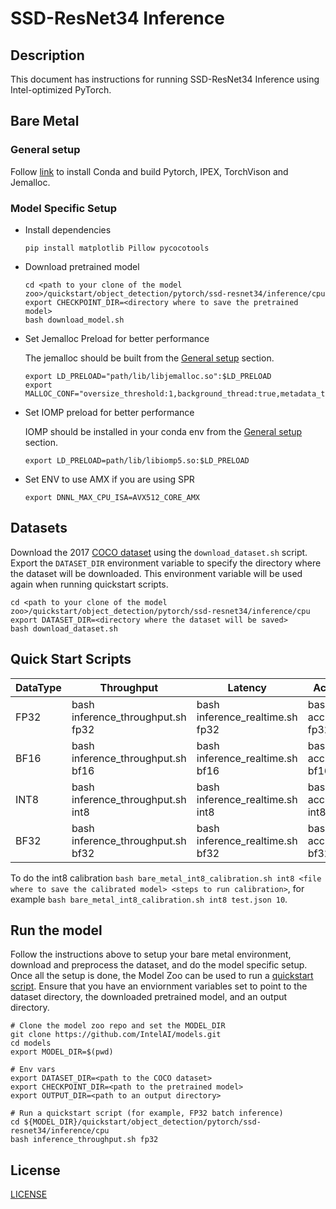 # SSD-ResNet34 Inference

## Description
This document has instructions for running SSD-ResNet34 Inference using Intel-optimized PyTorch.

## Bare Metal
### General setup

Follow [link](/docs/general/pytorch/BareMetalSetup.md) to install Conda and build Pytorch, IPEX, TorchVison and Jemalloc.

### Model Specific Setup
* Install dependencies
  ```
  pip install matplotlib Pillow pycocotools
  ```

* Download pretrained model
  ```
  cd <path to your clone of the model zoo>/quickstart/object_detection/pytorch/ssd-resnet34/inference/cpu
  export CHECKPOINT_DIR=<directory where to save the pretrained model>
  bash download_model.sh
  ```

* Set Jemalloc Preload for better performance

  The jemalloc should be built from the [General setup](#general-setup) section.
  ```
  export LD_PRELOAD="path/lib/libjemalloc.so":$LD_PRELOAD
  export MALLOC_CONF="oversize_threshold:1,background_thread:true,metadata_thp:auto,dirty_decay_ms:9000000000,muzzy_decay_ms:9000000000"
  ```

* Set IOMP preload for better performance

  IOMP should be installed in your conda env from the [General setup](#general-setup) section.
  ```
  export LD_PRELOAD=path/lib/libiomp5.so:$LD_PRELOAD
  ```

* Set ENV to use AMX if you are using SPR
  ```
  export DNNL_MAX_CPU_ISA=AVX512_CORE_AMX
  ```

## Datasets

Download the 2017 [COCO dataset](https://cocodataset.org) using the `download_dataset.sh` script.
Export the `DATASET_DIR` environment variable to specify the directory where the dataset
will be downloaded. This environment variable will be used again when running quickstart scripts.
```
cd <path to your clone of the model zoo>/quickstart/object_detection/pytorch/ssd-resnet34/inference/cpu
export DATASET_DIR=<directory where the dataset will be saved>
bash download_dataset.sh
```

## Quick Start Scripts

|  DataType   | Throughput  |  Latency    |   Accuracy  |
| ----------- | ----------- | ----------- | ----------- |
| FP32        | bash inference_throughput.sh fp32 | bash inference_realtime.sh fp32 | bash accuracy.sh fp32 |
| BF16        | bash inference_throughput.sh bf16 | bash inference_realtime.sh bf16 | bash accuracy.sh bf16 |
| INT8        | bash inference_throughput.sh int8 | bash inference_realtime.sh int8 | bash accuracy.sh int8 |
| BF32        | bash inference_throughput.sh bf32 | bash inference_realtime.sh bf32 | bash accuracy.sh bf32 |

To do the int8 calibration `bash bare_metal_int8_calibration.sh int8 <file where to save the calibrated model> <steps to run calibration>`, for example `bash bare_metal_int8_calibration.sh int8 test.json 10`.

## Run the model

Follow the instructions above to setup your bare metal environment, download and
preprocess the dataset, and do the model specific setup. Once all the setup is done,
the Model Zoo can be used to run a [quickstart script](#quick-start-scripts).
Ensure that you have an enviornment variables set to point to the dataset directory,
the downloaded pretrained model, and an output directory.

```
# Clone the model zoo repo and set the MODEL_DIR
git clone https://github.com/IntelAI/models.git
cd models
export MODEL_DIR=$(pwd)

# Env vars
export DATASET_DIR=<path to the COCO dataset>
export CHECKPOINT_DIR=<path to the pretrained model>
export OUTPUT_DIR=<path to an output directory>

# Run a quickstart script (for example, FP32 batch inference)
cd ${MODEL_DIR}/quickstart/object_detection/pytorch/ssd-resnet34/inference/cpu
bash inference_throughput.sh fp32
```

<!--- 80. License -->
## License

[LICENSE](/LICENSE)